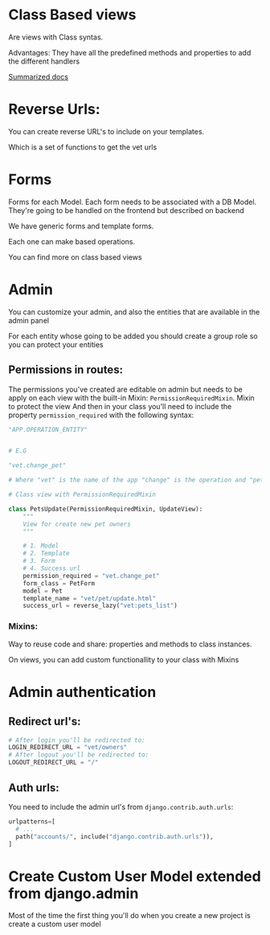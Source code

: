 # Class Based views

Are views with Class syntas.

Advantages: They have all the predefined methods and properties to add the different handlers


[Summarized docs](https://ccbv.co.uk/)




# Reverse Urls:

You can create reverse URL's to include on your templates.

Which is a set of functions to get the vet urls


# Forms

Forms for each Model. Each form needs to be associated with a DB Model. They're going to be handled on the frontend but described on backend

We have generic forms and template forms.

Each one can make based operations.

You can find more on class based views


# Admin

You can customize your admin, and also the entities that are available in the admin panel

For each entity whose going to be added you should create a group role so you can protect your entities

## Permissions in routes:

The permissions you've created are editable on admin but needs to be apply on each view with the built-in Mixin: `PermissionRequiredMixin`.
Mixin to protect the view 
And then in your class you'll need to include the property `permission_required` with the following syntax: 

````python
"APP.OPERATION_ENTITY"


# E.G

"vet.change_pet"

# Where "vet" is the name of the app "change" is the operation and "pet" is the entity
````

````python 
# Class view with PermissionRequiredMixin

class PetsUpdate(PermissionRequiredMixin, UpdateView):
    """
    View for create new pet owners
    """

    # 1. Model
    # 2. Template
    # 3. Form
    # 4. Success url
    permission_required = "vet.change_pet"
    form_class = PetForm
    model = Pet
    template_name = "vet/pet/update.html"
    success_url = reverse_lazy("vet:pets_list")

````


### Mixins:
Way to reuse code and share: properties and methods to class instances.

On views, you can add custom functionallity to your class with Mixins


# Admin authentication

## Redirect url's:

````python
# After login you'll be redirected to:
LOGIN_REDIRECT_URL = "vet/owners"
# After logout you'll be redirected to:
LOGOUT_REDIRECT_URL = "/"
````
## Auth urls:

You need to include the admin url's from `django.contrib.auth.urls`:

````python
urlpatterns=[
  # ...
  path("accounts/", include("django.contrib.auth.urls")),
]
````



# Create Custom User Model extended from django.admin

Most of the time the first thing you'll do when  you create a new project is create a custom user model